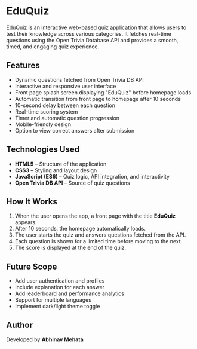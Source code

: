 # EduQuiz

EduQuiz is an interactive web-based quiz application that allows users to test their knowledge across various categories. It fetches real-time questions using the Open Trivia Database API and provides a smooth, timed, and engaging quiz experience.

## Features

- Dynamic questions fetched from Open Trivia DB API  
- Interactive and responsive user interface  
- Front page splash screen displaying "EduQuiz" before homepage loads  
- Automatic transition from front page to homepage after 10 seconds  
- 10-second delay between each question  
- Real-time scoring system  
- Timer and automatic question progression  
- Mobile-friendly design  
- Option to view correct answers after submission  

## Technologies Used

- **HTML5** – Structure of the application  
- **CSS3** – Styling and layout design  
- **JavaScript (ES6)** – Quiz logic, API integration, and interactivity  
- **Open Trivia DB API** – Source of quiz questions  


## How It Works

1. When the user opens the app, a front page with the title **EduQuiz** appears.  
2. After 10 seconds, the homepage automatically loads.  
3. The user starts the quiz and answers questions fetched from the API.  
4. Each question is shown for a limited time before moving to the next.  
5. The score is displayed at the end of the quiz.

## Future Scope

- Add user authentication and profiles  
- Include explanation for each answer  
- Add leaderboard and performance analytics  
- Support for multiple languages  
- Implement dark/light theme toggle  

## Author

Developed by **Abhinav Mehata**



